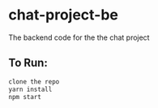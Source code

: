 # chat-project-be

The backend code for the the chat project

## To Run:
```bash
clone the repo 
yarn install
npm start
```
